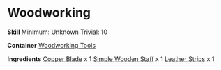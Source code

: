 <!-- TITLE: Thin Copper Scythe -->
<!-- SUBTITLE:  -->
# Woodworking
**Skill**
Minimum: Unknown
Trivial: 10

**Container**
[Woodworking Tools](woodworking-tools)

**Ingredients**
[Copper Blade](copper-blade) x 1
[Simple Wooden Staff](simple-wooden-staff) x 1
[Leather Strips](leather-strips) x 1